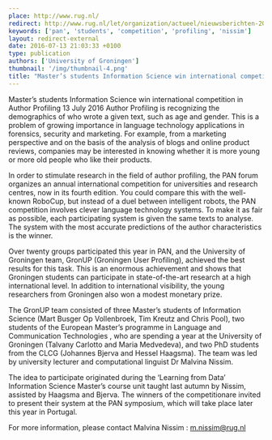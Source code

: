 ```yaml
---
place: http://www.rug.nl/
redirect: http://www.rug.nl/let/organization/actueel/nieuwsberichten-2016/2016-07-13-students-information-science-win-competition?lang=en
keywords: ['pan', 'students', 'competition', 'profiling', 'nissim']
layout: redirect-external
date: 2016-07-13 21:03:33 +0100
type: publication
authors: ['University of Groningen']
thumbnail: '/img/thumbnail-4.png'
title: "Master’s students Information Science win international competition in Author Profiling"
---
```


Master’s students Information Science win international competition in Author Profiling
13 July 2016
Author Profiling is recognizing the demographics of who wrote a given text, such as age and gender. This is a problem of growing importance in language technology applications in forensics, security and marketing. For example, from a marketing perspective and on the basis of the analysis of blogs and online product reviews, companies may be interested in knowing whether it is more young or more old people who like their products.

In order to stimulate research in the field of author profiling, the PAN forum organizes an annual international competition for universities and research centres, now in its fourth edition. You could compare this with the well-known RoboCup, but instead of a duel between intelligent robots, the PAN competition involves clever language technology systems. To make it as fair as possible, each participating system is given the same texts to analyse. The system with the most accurate predictions of the author characteristics is the winner.

Over twenty groups participated this year in PAN, and the University of Groningen team, GronUP (Groningen User Profiling), achieved the best results for this task. This is an enormous achievement and shows that Groningen students can participate in state-of-the-art research at a high international level. In addition to international visibility, the young researchers from Groningen also won a modest monetary prize.

The GronUP team consisted of three Master’s students of Information Science (Mart Busger Op Vollenbroek, Tim Kreutz and Chris Pool), two students of the European Master’s programme in Language and Communication Technologies , who are spending a year at the University of Groningen (Talvany Carlotto and Maria Medvedeva), and two PhD students from the CLCG (Johannes Bjerva and Hessel Haagsma). The team was led by university lecturer and computational linguist Dr Malvina Nissim.

The idea to participate originated during the ‘Learning from Data’ Information Science Master’s course unit taught last autumn by Nissim, assisted by Haagsma and Bjerva. The winners of the competitionare invited to present their system at the PAN symposium, which will take place later this year in Portugal.

For more information, please contact Malvina Nissim : m.nissim@rug.nl